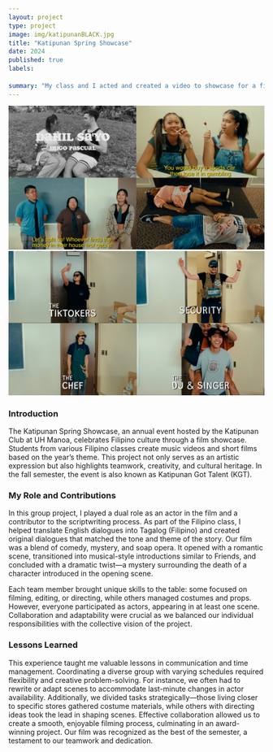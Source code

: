 ```yaml
---
layout: project
type: project
image: img/katipunanBLACK.jpg
title: "Katipunan Spring Showcase"
date: 2024
published: true
labels:

summary: "My class and I acted and created a video to showcase for a film festival"
---
```


<div class="text-center p-4">
<img width="600px" src="../img/dagat1.png" class="img-thumbnail">
<img width="600px" src="../img/dagat2.png" class="img-thumbnail">
</div>

### Introduction
The Katipunan Spring Showcase, an annual event hosted by the Katipunan Club at UH Manoa, celebrates Filipino culture through a film showcase. Students from various Filipino classes create music videos and short films based on the year’s theme. This project not only serves as an artistic expression but also highlights teamwork, creativity, and cultural heritage. In the fall semester, the event is also known as Katipunan Got Talent (KGT).

### My Role and Contributions

In this group project, I played a dual role as an actor in the film and a contributor to the scriptwriting process. As part of the Filipino class, I helped translate English dialogues into Tagalog (Filipino) and created original dialogues that matched the tone and theme of the story. Our film was a blend of comedy, mystery, and soap opera. It opened with a romantic scene, transitioned into musical-style introductions similar to Friends, and concluded with a dramatic twist—a mystery surrounding the death of a character introduced in the opening scene.

Each team member brought unique skills to the table: some focused on filming, editing, or directing, while others managed costumes and props. However, everyone participated as actors, appearing in at least one scene. Collaboration and adaptability were crucial as we balanced our individual responsibilities with the collective vision of the project.

### Lessons Learned
This experience taught me valuable lessons in communication and time management. Coordinating a diverse group with varying schedules required flexibility and creative problem-solving. For instance, we often had to rewrite or adapt scenes to accommodate last-minute changes in actor availability. Additionally, we divided tasks strategically—those living closer to specific stores gathered costume materials, while others with directing ideas took the lead in shaping scenes.
Effective collaboration allowed us to create a smooth, enjoyable filming process, culminating in an award-winning project. Our film was recognized as the best of the semester, a testament to our teamwork and dedication.

